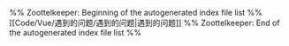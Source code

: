 %% Zoottelkeeper: Beginning of the autogenerated index file list  %%
 [[Code/Vue/遇到的问题/遇到的问题|遇到的问题]]
%% Zoottelkeeper: End of the autogenerated index file list  %%
